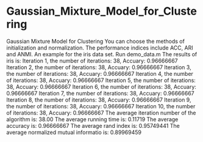 # Gaussian_Mixture_Model_for_Clustering
Gaussian Mixture Model for Clustering
You can choose the methods of initialization and normalization.
The performance indices include ACC, ARI and ANMI.
An example for the iris data set.
Run demo_data.m
The results of iris is:
Iteration  1, the number of iterations: 38, Accuary: 0.96666667
Iteration  2, the number of iterations: 38, Accuary: 0.96666667
Iteration  3, the number of iterations: 38, Accuary: 0.96666667
Iteration  4, the number of iterations: 38, Accuary: 0.96666667
Iteration  5, the number of iterations: 38, Accuary: 0.96666667
Iteration  6, the number of iterations: 38, Accuary: 0.96666667
Iteration  7, the number of iterations: 38, Accuary: 0.96666667
Iteration  8, the number of iterations: 38, Accuary: 0.96666667
Iteration  9, the number of iterations: 38, Accuary: 0.96666667
Iteration 10, the number of iterations: 38, Accuary: 0.96666667
The average iteration number of the algorithm is: 38.00
The average running time is: 0.11719
The average accuracy is: 0.96666667
The average rand index is: 0.95749441
The average normalized mutual informatio is: 0.89969459
